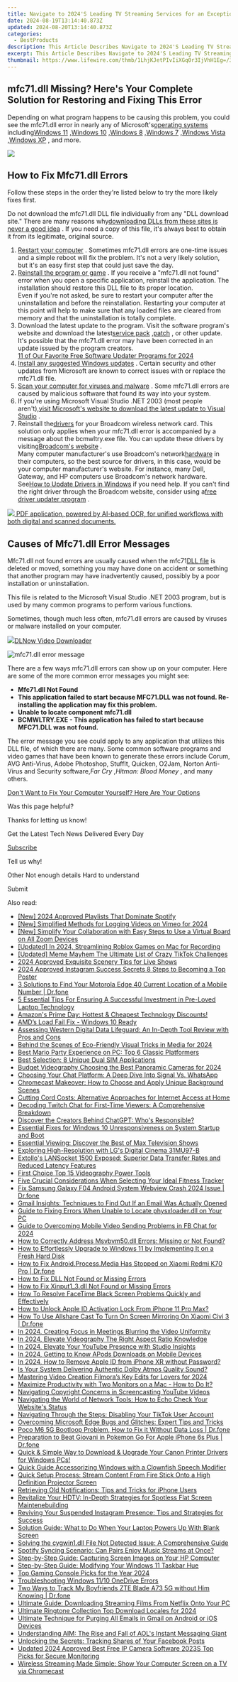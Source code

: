```yaml
---
title: Navigate to 2024'S Leading TV Streaming Services for an Exceptional Viewing Experience
date: 2024-08-19T13:14:40.873Z
updated: 2024-08-20T13:14:40.873Z
categories:
  - BestProducts
description: This Article Describes Navigate to 2024'S Leading TV Streaming Services for an Exceptional Viewing Experience
excerpt: This Article Describes Navigate to 2024'S Leading TV Streaming Services for an Exceptional Viewing Experience
thumbnail: https://www.lifewire.com/thmb/1LhjKJetPIvIiXGq0r3IjVhH1Eg=/300x200/filters:no_upscale():max_bytes(150000):strip_icc():format(webp)/netflix-iphone-lede-5954e15a16e343deadfdd40c08483247.jpg
---
```


## mfc71.dll Missing? Here's Your Complete Solution for Restoring and Fixing This Error
 Depending on what program happens to be causing this problem, you could see the mfc71.dll error in nearly any of Microsoft's[operating systems](https://www.lifewire.com/operating-systems-2625912) including[Windows 11](https://www.lifewire.com/windows-11-5188930) ,[Windows 10](https://www.lifewire.com/windows-10-2626217) ,[Windows 8](https://www.lifewire.com/windows-8-2626235) ,[Windows 7](https://www.lifewire.com/windows-7-2626265) ,[Windows Vista](https://www.lifewire.com/windows-vista-2626311) ,[Windows XP](https://www.lifewire.com/windows-xp-2626354) , and more.  

<!-- affiliate ads begin -->
<a href="https://secure.2checkout.com/order/checkout.php?PRODS=4620780&QTY=1&AFFILIATE=108875&CART=1"><img src="https://secure.avangate.com/images/merchant/07dd4d5a72f5740ef0f035f201951476/728__90banner.jpg" border="0"></a>
<!-- affiliate ads end -->
## How to Fix Mfc71.dll Errors

 Follow these steps in the order they're listed below to try the more likely fixes first.

 Do not download the mfc71.dll DLL file individually from any "DLL download site." There are many reasons why[downloading DLLs from these sites is never a good idea](https://www.lifewire.com/important-reasons-not-to-download-dll-files-2624455) . If you need a copy of this file, it's always best to obtain it from its legitimate, original source.

1. [Restart your computer](https://www.lifewire.com/how-to-reboot-a-computer-2624568) . Sometimes mfc71.dll errors are one-time issues and a simple reboot will fix the problem. It's not a very likely solution, but it's an easy first step that could just save the day.
2. [Reinstall the program or game](https://www.lifewire.com/what-is-the-proper-way-to-reinstall-a-software-program-2624478) . If you receive a "mfc71.dll not found" error when you open a specific application, reinstall the application. The installation should restore this DLL file to its proper location.  
 Even if you're not asked, be sure to restart your computer after the uninstallation and before the reinstallation. Restarting your computer at this point will help to make sure that any loaded files are cleared from memory and that the uninstallation is totally complete.
3. Download the latest update to the program. Visit the software program's website and download the latest[service pack](https://www.lifewire.com/what-is-a-service-pack-2626010) ,[patch](https://www.lifewire.com/what-is-a-patch-2625960) , or other update. It's possible that the mfc71.dll error may have been corrected in an update issued by the program creators.  
[11 of Our Favorite Free Software Updater Programs for 2024](https://www.lifewire.com/free-software-updater-programs-2625200)
4. [Install any suggested Windows updates](https://www.lifewire.com/how-to-check-for-install-windows-updates-2624596) . Certain security and other updates from Microsoft are known to correct issues with or replace the mfc71.dll file.
5. [Scan your computer for viruses and malware](https://www.lifewire.com/properly-scan-your-computer-for-viruses-and-other-malware-2624526) . Some mfc71.dll errors are caused by malicious software that found its way into your system.
6. If you're using Microsoft Visual Studio .NET 2003 (most people aren't),[visit Microsoft's website to download the latest update to Visual Studio](https://learn.microsoft.com/en-us/visualstudio/install/update-visual-studio) .
7. Reinstall the[drivers](https://www.lifewire.com/what-is-a-device-driver-2625796) for your Broadcom wireless network card. This solution only applies when your mfc71.dll error is accompanied by a message about the bcmwltry.exe file. You can update these drivers by visiting[Broadcom's website](https://www.broadcom.com/support/download-search?pf=Ethernet+Controllers) .  
 Many computer manufacturer's use Broadcom's network[hardware](https://www.lifewire.com/computer-hardware-2625895) in their computers, so the best source for drivers, in this case, would be your computer manufacturer's website. For instance, many Dell, Gateway, and HP computers use Broadcom's network hardware.  
 See[How to Update Drivers in Windows](https://www.lifewire.com/how-to-update-drivers-in-windows-2619214) if you need help. If you can't find the right driver through the Broadcom website, consider using a[free driver updater program](https://www.lifewire.com/free-driver-updater-tools-2619206) .

<!-- affiliate ads begin -->
<a href="https://checkout.abbyy.com/order/checkout.php?PRODS=39254762&QTY=1&AFFILIATE=108875&CART=1"> <img src="https://secure.avangate.com/images/merchant/0e5fb5c76fca16adbee503c9aff393cd/products/11_FR-Badges-NEW-FR-Standard-16-WIN-200.png" border="0"> PDF application, powered by AI-based OCR, for unified workflows with both digital and scanned documents. </a>
<!-- affiliate ads end -->
## Causes of Mfc71.dll Error Messages

 Mfc71.dll not found errors are usually caused when the mfc71[DLL file](https://www.lifewire.com/what-is-a-dll-file-2625852) is deleted or moved, something you may have done on accident or something that another program may have inadvertently caused, possibly by a poor installation or uninstallation.

 This file is related to the Microsoft Visual Studio .NET 2003 program, but is used by many common programs to perform various functions.

 Sometimes, though much less often, mfc71.dll errors are caused by viruses or malware installed on your computer.

<!-- affiliate ads begin -->
<a href="https://secure.2checkout.com/order/checkout.php?PRODS=4712430&QTY=1&AFFILIATE=108875&CART=1"><img src="https://secure.avangate.com/images/merchant/c404a5adbf90e09631678b13b05d9d7a/products/dlnow_256.png" border="0">DLNow Video Downloader</a>
<!-- affiliate ads end -->
![mfc71.dll error message](https://www.lifewire.com/thmb/O12oLchxDLDIlvoxifWHt_O9j10=/1500x0/filters:no_upscale():max_bytes(150000):strip_icc():format(webp)/mfc71-dll-error-message-59b2ada4d963ac00116c1b84.png)

 There are a few ways mfc71.dll errors can show up on your computer. Here are some of the more common error messages you might see:

* **Mfc71.dll Not Found**
* **This application failed to start because MFC71.DLL was not found. Re-installing the application may fix this problem.**
* **Unable to locate component mfc71.dll**
* **BCMWLTRY.EXE - This application has failed to start because MFC71.DLL was not found.**

 The error message you see could apply to any application that utilizes this DLL file, of which there are many. Some common software programs and video games that have been known to generate these errors include Corum, AVG Anti-Virus, Adobe Photoshop, StuffIt, Quicken, O2Jam, Norton Anti-Virus and Security software,_Far Cry_ ,_Hitman: Blood Money_ , and many others.

[Don't Want to Fix Your Computer Yourself? Here Are Your Options](https://www.lifewire.com/how-do-i-get-my-computer-fixed-2625167)

Was this page helpful?

Thanks for letting us know!

 Get the Latest Tech News Delivered Every Day

[Subscribe](https://www.lifewire.com/#)

Tell us why!

 Other  Not enough details  Hard to understand

 Submit

<ins class="adsbygoogle"
     style="display:block"
     data-ad-format="autorelaxed"
     data-ad-client="ca-pub-7571918770474297"
     data-ad-slot="1223367746"></ins>



<ins class="adsbygoogle"
     style="display:block"
     data-ad-client="ca-pub-7571918770474297"
     data-ad-slot="8358498916"
     data-ad-format="auto"
     data-full-width-responsive="true"></ins>

<span class="atpl-alsoreadstyle">Also read:</span>
<div><ul>
<li><a href="https://screen-capture.techidaily.com/new-2024-approved-playlists-that-dominate-spotify/"><u>[New] 2024 Approved  Playlists That Dominate Spotify</u></a></li>
<li><a href="https://visual-screen-recording.techidaily.com/new-simplified-methods-for-logging-videos-on-vimeo-for-2024/"><u>[New] Simplified Methods for Logging Videos on Vimeo for 2024</u></a></li>
<li><a href="https://digital-screen-recording.techidaily.com/new-simplify-your-collaboration-with-easy-steps-to-use-a-virtual-board-on-all-zoom-devices/"><u>[New] Simplify Your Collaboration with Easy Steps to Use a Virtual Board on All Zoom Devices</u></a></li>
<li><a href="https://video-capture.techidaily.com/updated-in-2024-streamlining-roblox-games-on-mac-for-recording/"><u>[Updated] In 2024, Streamlining Roblox Games on Mac for Recording</u></a></li>
<li><a href="https://tiktok-videos.techidaily.com/updated-meme-mayhem-the-ultimate-list-of-crazy-tiktok-challenges/"><u>[Updated] Meme Mayhem  The Ultimate List of Crazy TikTok Challenges</u></a></li>
<li><a href="https://some-techniques.techidaily.com/2024-approved-exquisite-scenery-tips-for-live-shows/"><u>2024 Approved  Exquisite Scenery Tips for Live Shows</u></a></li>
<li><a href="https://extra-skills.techidaily.com/2024-approved-instagram-success-secrets-8-steps-to-becoming-a-top-poster/"><u>2024 Approved  Instagram Success Secrets  8 Steps to Becoming a Top Poster</u></a></li>
<li><a href="https://android-location-track.techidaily.com/3-solutions-to-find-your-motorola-edge-40-current-location-of-a-mobile-number-drfone-by-drfone-virtual-android/"><u>3 Solutions to Find Your Motorola Edge 40 Current Location of a Mobile Number | Dr.fone</u></a></li>
<li><a href="https://tech-recovery.techidaily.com/5-essential-tips-for-ensuring-a-successful-investment-in-pre-loved-laptop-technology/"><u>5 Essential Tips For Ensuring A Successful Investment in Pre-Loved Laptop Technology</u></a></li>
<li><a href="https://tech-recovery.techidaily.com/amazons-prime-day-hottest-and-cheapest-technology-discounts/"><u>Amazon's Prime Day: Hottest & Cheapest Technology Discounts!</u></a></li>
<li><a href="https://graphic-issues.techidaily.com/amds-load-fail-fix-windows-10-ready/"><u>AMD’s Load Fail Fix - Windows 10 Ready</u></a></li>
<li><a href="https://tech-recovery.techidaily.com/assessing-western-digital-data-lifeguard-an-in-depth-tool-review-with-pros-and-cons/"><u>Assessing Western Digital Data Lifeguard: An In-Depth Tool Review with Pros and Cons</u></a></li>
<li><a href="https://fox-boxes.techidaily.com/behind-the-scenes-of-eco-friendly-visual-tricks-in-media-for-2024/"><u>Behind the Scenes of Eco-Friendly Visual Tricks in Media for 2024</u></a></li>
<li><a href="https://technical-tips.techidaily.com/best-mario-party-experience-on-pc-top-6-classic-platformers/"><u>Best Mario Party Experience on PC: Top 6 Classic Platformers</u></a></li>
<li><a href="https://tech-recovery.techidaily.com/best-selection-8-unique-dual-sim-applications/"><u>Best Selection: 8 Unique Dual SIM Applications</u></a></li>
<li><a href="https://extra-tips.techidaily.com/budget-videography-choosing-the-best-panoramic-cameras-for-2024/"><u>Budget Videography  Choosing the Best Panoramic Cameras for 2024</u></a></li>
<li><a href="https://tech-recovery.techidaily.com/choosing-your-chat-platform-a-deep-dive-into-signal-vs-whatsapp/"><u>Choosing Your Chat Platform: A Deep Dive Into Signal Vs. WhatsApp</u></a></li>
<li><a href="https://tech-recovery.techidaily.com/chromecast-makeover-how-to-choose-and-apply-unique-background-scenes/"><u>Chromecast Makeover: How to Choose and Apply Unique Background Scenes</u></a></li>
<li><a href="https://tech-recovery.techidaily.com/cutting-cord-costs-alternative-approaches-for-internet-access-at-home/"><u>Cutting Cord Costs: Alternative Approaches for Internet Access at Home</u></a></li>
<li><a href="https://tech-recovery.techidaily.com/decoding-twitch-chat-for-first-time-viewers-a-comprehensive-breakdown/"><u>Decoding Twitch Chat for First-Time Viewers: A Comprehensive Breakdown</u></a></li>
<li><a href="https://tech-recovery.techidaily.com/discover-the-creators-behind-chatgpt-whos-responsible/"><u>Discover the Creators Behind ChatGPT: Who's Responsible?</u></a></li>
<li><a href="https://common-error.techidaily.com/essential-fixes-for-windows-10-unresponsiveness-on-system-startup-and-boot/"><u>Essential Fixes for Windows 10 Unresponsiveness on System Startup and Boot</u></a></li>
<li><a href="https://tech-recovery.techidaily.com/essential-viewing-discover-the-best-of-max-television-shows/"><u>Essential Viewing: Discover the Best of Max Television Shows</u></a></li>
<li><a href="https://extra-tips.techidaily.com/exploring-high-resolution-with-lgs-digital-cinema-31mu97-b/"><u>Exploring High-Resolution with LG's Digital Cinema 31MU97-B</u></a></li>
<li><a href="https://buynow-help.techidaily.com/extollos-lansocket-1500-exposed-superior-data-transfer-rates-and-reduced-latency-features/"><u>Extollo's LANSocket 1500 Exposed: Superior Data Transfer Rates and Reduced Latency Features</u></a></li>
<li><a href="https://fox-access.techidaily.com/first-choice-top-15-videography-power-tools/"><u>First Choice  Top 15 Videography Power Tools</u></a></li>
<li><a href="https://tech-recovery.techidaily.com/five-crucial-considerations-when-selecting-your-ideal-fitness-tracker/"><u>Five Crucial Considerations When Selecting Your Ideal Fitness Tracker</u></a></li>
<li><a href="https://howto.techidaily.com/fix-samsung-galaxy-f04-android-system-webview-crash-2024-issue-drfone-by-drfone-fix-android-problems-fix-android-problems/"><u>Fix Samsung Galaxy F04 Android System Webview Crash 2024 Issue | Dr.fone</u></a></li>
<li><a href="https://tech-recovery.techidaily.com/gmail-insights-techniques-to-find-out-if-an-email-was-actually-opened/"><u>Gmail Insights: Techniques to Find Out If an Email Was Actually Opened</u></a></li>
<li><a href="https://tech-recovery.techidaily.com/guide-to-fixing-errors-when-unable-to-locate-physxloaderdll-on-your-pc/"><u>Guide to Fixing Errors When Unable to Locate physxloader.dll on Your PC</u></a></li>
<li><a href="https://facebook-video-recording.techidaily.com/guide-to-overcoming-mobile-video-sending-problems-in-fb-chat-for-2024/"><u>Guide to Overcoming Mobile Video Sending Problems in FB Chat for 2024</u></a></li>
<li><a href="https://tech-recovery.techidaily.com/how-to-correctly-address-msvbvm50dll-errors-missing-or-not-found/"><u>How to Correctly Address Msvbvm50.dll Errors: Missing or Not Found?</u></a></li>
<li><a href="https://tech-recovery.techidaily.com/how-to-effortlessly-upgrade-to-windows-11-by-implementing-it-on-a-fresh-hard-disk/"><u>How to Effortlessly Upgrade to Windows 11 by Implementing It on a Fresh Hard Disk</u></a></li>
<li><a href="https://change-location.techidaily.com/how-to-fix-androidprocessmedia-has-stopped-on-xiaomi-redmi-k70-pro-drfone-by-drfone-fix-android-problems-fix-android-problems/"><u>How to Fix Android.Process.Media Has Stopped on Xiaomi Redmi K70 Pro | Dr.fone</u></a></li>
<li><a href="https://tech-recovery.techidaily.com/how-to-fix-dll-not-found-or-missing-errors/"><u>How to Fix DLL Not Found or Missing Errors</u></a></li>
<li><a href="https://tech-recovery.techidaily.com/how-to-fix-xinput13dll-not-found-or-missing-errors/"><u>How to Fix Xinput1_3.dll Not Found or Missing Errors</u></a></li>
<li><a href="https://tech-recovery.techidaily.com/how-to-resolve-facetime-black-screen-problems-quickly-and-effectively/"><u>How To Resolve FaceTime Black Screen Problems Quickly and Effectively</u></a></li>
<li><a href="https://activate-lock.techidaily.com/how-to-unlock-apple-id-activation-lock-from-iphone-11-pro-max-by-drfone-ios/"><u>How to Unlock Apple ID Activation Lock From iPhone 11 Pro Max?</u></a></li>
<li><a href="https://screen-mirror.techidaily.com/how-to-use-allshare-cast-to-turn-on-screen-mirroring-on-xiaomi-civi-3-drfone-by-drfone-android/"><u>How To Use Allshare Cast To Turn On Screen Mirroring On Xiaomi Civi 3 | Dr.fone</u></a></li>
<li><a href="https://video-capture.techidaily.com/in-2024-creating-focus-in-meetings-blurring-the-video-uniformity/"><u>In 2024, Creating Focus in Meetings  Blurring the Video Uniformity</u></a></li>
<li><a href="https://vp-tips.techidaily.com/in-2024-elevate-videography-the-right-aspect-ratio-knowledge/"><u>In 2024, Elevate Videography  The Right Aspect Ratio Knowledge</u></a></li>
<li><a href="https://youtube-zero.techidaily.com/24-elevate-your-youtube-presence-with-studio-insights/"><u>In 2024, Elevate Your YouTube Presence with Studio Insights</u></a></li>
<li><a href="https://some-knowledge.techidaily.com/in-2024-getting-to-know-apods-downloads-on-mobile-devices/"><u>In 2024, Getting to Know APods Downloads on Mobile Devices</u></a></li>
<li><a href="https://apple-account.techidaily.com/in-2024-how-to-remove-apple-id-from-iphone-xr-without-password-by-drfone-ios/"><u>In 2024, How to Remove Apple ID from iPhone XR without Password?</u></a></li>
<li><a href="https://tech-recovery.techidaily.com/is-your-system-delivering-authentic-dolby-atmos-quality-sound/"><u>Is Your System Delivering Authentic Dolby Atmos Quality Sound?</u></a></li>
<li><a href="https://extra-guidance.techidaily.com/mastering-video-creation-filmoras-key-edits-for-lovers-for-2024/"><u>Mastering Video Creation  Filmora’s Key Edits for Lovers for 2024</u></a></li>
<li><a href="https://tech-recovery.techidaily.com/maximize-productivity-with-two-monitors-on-a-mac-how-to-do-it/"><u>Maximize Productivity with Two Monitors on a Mac - How to Do It?</u></a></li>
<li><a href="https://youtube-data.techidaily.com/ating-copyright-concerns-in-screencasting-youtube-videos/"><u>Navigating Copyright Concerns in Screencasting YouTube Videos</u></a></li>
<li><a href="https://tech-recovery.techidaily.com/navigating-the-world-of-network-tools-how-to-echo-check-your-websites-status/"><u>Navigating the World of Network Tools: How to Echo Check Your Website's Status</u></a></li>
<li><a href="https://tech-recovery.techidaily.com/navigating-through-the-steps-disabling-your-tiktok-user-account/"><u>Navigating Through the Steps: Disabling Your TikTok User Account</u></a></li>
<li><a href="https://tech-recovery.techidaily.com/overcoming-microsoft-edge-bugs-and-glitches-expert-tips-and-tricks/"><u>Overcoming Microsoft Edge Bugs and Glitches: Expert Tips and Tricks</u></a></li>
<li><a href="https://howto.techidaily.com/poco-m6-5g-bootloop-problem-how-to-fix-it-without-data-loss-drfone-by-drfone-fix-android-problems-fix-android-problems/"><u>Poco M6 5G Bootloop Problem, How to Fix it Without Data Loss | Dr.fone</u></a></li>
<li><a href="https://ios-pokemon-go.techidaily.com/preparation-to-beat-giovani-in-pokemon-go-for-apple-iphone-6s-plus-drfone-by-drfone-virtual-ios/"><u>Preparation to Beat Giovani in Pokemon Go For Apple iPhone 6s Plus | Dr.fone</u></a></li>
<li><a href="https://driver-download.techidaily.com/1722977595968-quick-and-simple-way-to-download-and-upgrade-your-canon-printer-drivers-for-windows-pcs/"><u>Quick & Simple Way to Download & Upgrade Your Canon Printer Drivers for Windows PCs!</u></a></li>
<li><a href="https://extra-lessons.techidaily.com/quick-guide-accessorizing-windows-with-a-clownfish-speech-modifier/"><u>Quick Guide  Accessorizing Windows with a Clownfish Speech Modifier</u></a></li>
<li><a href="https://tech-recovery.techidaily.com/quick-setup-process-stream-content-from-fire-stick-onto-a-high-definition-projector-screen/"><u>Quick Setup Process: Stream Content From Fire Stick Onto a High Definition Projector Screen</u></a></li>
<li><a href="https://tech-recovery.techidaily.com/retrieving-old-notifications-tips-and-tricks-for-iphone-users/"><u>Retrieving Old Notifications: Tips and Tricks for iPhone Users</u></a></li>
<li><a href="https://tech-recovery.techidaily.com/revitalize-your-hdtv-in-depth-strategies-for-spotless-flat-screen-maintenebuilding/"><u>Revitalize Your HDTV: In-Depth Strategies for Spotless Flat Screen Maintenebuilding</u></a></li>
<li><a href="https://tech-recovery.techidaily.com/reviving-your-suspended-instagram-presence-tips-and-strategies-for-success/"><u>Reviving Your Suspended Instagram Presence: Tips and Strategies for Success</u></a></li>
<li><a href="https://tech-recovery.techidaily.com/solution-guide-what-to-do-when-your-laptop-powers-up-with-blank-screen/"><u>Solution Guide: What to Do When Your Laptop Powers Up With Blank Screen</u></a></li>
<li><a href="https://tech-recovery.techidaily.com/solving-the-cygwin1dll-file-not-detected-issue-a-comprehensive-guide/"><u>Solving the cygwin1.dll File Not Detected Issue: A Comprehensive Guide</u></a></li>
<li><a href="https://tech-recovery.techidaily.com/spotify-syncing-scenario-can-pairs-enjoy-music-streams-at-once/"><u>Spotify Syncing Scenario: Can Pairs Enjoy Music Streams at Once?</u></a></li>
<li><a href="https://tech-recovery.techidaily.com/step-by-step-guide-capturing-screen-images-on-your-hp-computer/"><u>Step-by-Step Guide: Capturing Screen Images on Your HP Computer</u></a></li>
<li><a href="https://tech-recovery.techidaily.com/step-by-step-guide-modifying-your-windows-11-taskbar-hue/"><u>Step-by-Step Guide: Modifying Your Windows 11 Taskbar Hue</u></a></li>
<li><a href="https://tech-recovery.techidaily.com/top-gaming-console-picks-for-the-year-2024/"><u>Top Gaming Console Picks for the Year 2024</u></a></li>
<li><a href="https://win11.techidaily.com/troubleshooting-windows-1110-onedrive-errors/"><u>Troubleshooting Windows 11/10 OneDrive Errors</u></a></li>
<li><a href="https://android-location-track.techidaily.com/two-ways-to-track-my-boyfriends-zte-blade-a73-5g-without-him-knowing-drfone-by-drfone-virtual-android/"><u>Two Ways to Track My Boyfriends ZTE Blade A73 5G without Him Knowing | Dr.fone</u></a></li>
<li><a href="https://tech-recovery.techidaily.com/ultimate-guide-downloading-streaming-films-from-netflix-onto-your-pc/"><u>Ultimate Guide: Downloading Streaming Films From Netflix Onto Your PC</u></a></li>
<li><a href="https://some-skills.techidaily.com/ultimate-ringtone-collection-top-download-locales-for-2024/"><u>Ultimate Ringtone Collection  Top Download Locales for 2024</u></a></li>
<li><a href="https://tech-recovery.techidaily.com/ultimate-technique-for-purging-all-emails-in-gmail-on-android-or-ios-devices/"><u>Ultimate Technique for Purging All Emails in Gmail on Android or iOS Devices</u></a></li>
<li><a href="https://tech-recovery.techidaily.com/understanding-aim-the-rise-and-fall-of-aols-instant-messaging-giant/"><u>Understanding AIM: The Rise and Fall of AOL's Instant Messaging Giant</u></a></li>
<li><a href="https://tech-recovery.techidaily.com/unlocking-the-secrets-tracking-shares-of-your-facebook-posts/"><u>Unlocking the Secrets: Tracking Shares of Your Facebook Posts</u></a></li>
<li><a href="https://video-content-creator.techidaily.com/updated-2024-approved-best-free-ip-camera-software-2023s-top-picks-for-secure-monitoring/"><u>Updated 2024 Approved Best Free IP Camera Software 2023S Top Picks for Secure Monitoring</u></a></li>
<li><a href="https://tech-recovery.techidaily.com/wireless-streaming-made-simple-show-your-computer-screen-on-a-tv-via-chromecast/"><u>Wireless Streaming Made Simple: Show Your Computer Screen on a TV via Chromecast</u></a></li>
</ul></div>
